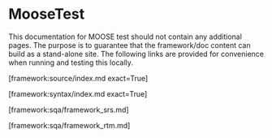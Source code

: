 # MooseTest

This documentation for MOOSE test should not contain any additional pages. The purpose is to
guarantee that the framework/doc content can build as a stand-alone site. The following links
are provided for convenience when running and testing this locally.

[framework:source/index.md exact=True]

[framework:syntax/index.md exact=True]

[framework:sqa/framework_srs.md]

[framework:sqa/framework_rtm.md]
